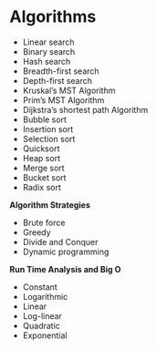# Algorithms

* Linear search
* Binary search
* Hash search
* Breadth-first search
* Depth-first search
* Kruskal’s MST Algorithm
* Prim’s MST Algorithm
* Dijkstra’s shortest path Algorithm
* Bubble sort
* Insertion sort
* Selection sort
* Quicksort
* Heap sort
* Merge sort
* Bucket sort
* Radix sort


**Algorithm Strategies**

* Brute force
* Greedy
* Divide and Conquer
* Dynamic programming

**Run Time Analysis and Big O**

* Constant
* Logarithmic
* Linear
* Log-linear
* Quadratic
* Exponential